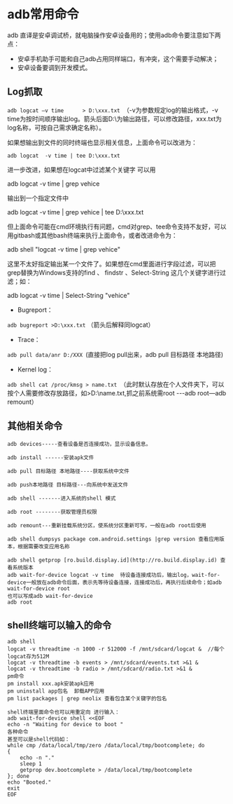 # adb常用命令

adb 直译是安卓调试桥，就电脑操作安卓设备用的；使用adb命令要注意如下两点：

- 安卓手机助手可能和自己adb占用同样端口，有冲突，这个需要手动解决；
- 安卓设备要调到开发模式。

##   Log抓取



`adb logcat –v time      > D:\xxx.txt `（-v为参数规定log的输出格式，-v time为按时间顺序输出log。箭头后面D:\为输出路径，可以修改路径，xxx.txt为log名称，可按自己需求确定名称）。

如果想输出到文件的同时终端也显示相关信息，上面命令可以改进为：

```
adb logcat  -v time | tee D:\xxx.txt
```

进一步改进，如果想在logcat中过滤某个关键字 可以用

adb logcat  -v time | grep vehice

输出到一个指定文件中

adb logcat  -v time | grep vehice | tee D:\xxx.txt

但上面命令可能在cmd环境执行有问题，cmd对grep、tee命令支持不友好，可以用gitbash或其他bash终端来执行上面命令，或者改进命令为：

adb shell "logcat  -v time | grep vehice"  

这里不太好指定输出某一个文件了。如果想在cmd里面进行字段过滤，可以把grep替换为Windows支持的find 、 findstr 、Select-String 这几个关键字进行过滤；如：

adb logcat  -v time | Select-String "vehice"

- Bugreport：

`adb bugreport >D:\xxx.txt` （箭头后解释同logcat）

- Trace：

`adb pull data/anr D:/XXX `(直接把log pull出来，adb pull 目标路径 本地路径)

- Kernel log：

`adb shell cat /proc/kmsg > name.txt `（此时默认存放在个人文件夹下，可以按个人需要修改存放路径，如>D:\name.txt,抓之前系统需root ---adb root—adb remount）

##   其他相关命令

```
adb devices-----查看设备是否连接成功，显示设备信息。

adb install ------安装apk文件

adb pull 目标路径 本地路径----获取系统中文件

adb push本地路径 目标路径---向系统中发送文件

adb shell -------进入系统的shell 模式

adb root --------获取管理员权限

adb remount---重新挂载系统分区，使系统分区重新可写，一般在adb root后使用

adb shell dumpsys package com.android.settings |grep version 查看应用版本，根据需要改变应用名称

adb shell getprop [ro.build.display.id](http://ro.build.display.id) 查看系统版本
adb wait-for-device logcat -v time  待设备连接成功后，输出log，wait-for-device一般放在adb命令后面，表示先等待设备连接，连接成功后，再执行后续命令；如adb wait-for-device root
也可以写成adb wait-for-device 
adb root

```



## shell终端可以输入的命令

```
adb shell     
logcat -v threadtime -n 1000 -r 512000 -f /mnt/sdcard/logcat &  //每个logcat存为512M
logcat -v threadtime -b events > /mnt/sdcard/events.txt >&1 &
logcat -v threadtime -b radio > /mnt/sdcard/radio.txt >&1 &
pm命令
pm install xxx.apk安装apk应用
pm uninstall app包名  卸载APP应用
pm list packages | grep neolix 查看包含某个关键字的包名

shell终端里面命令也可以用重定向 进行输入：
adb wait-for-device shell <<EOF
echo -n "Waiting for device to boot "
各种命令
甚至可以是shell代码如：
while cmp /data/local/tmp/zero /data/local/tmp/bootcomplete; do 
{
    echo -n "."
    sleep 1
    getprop dev.bootcomplete > /data/local/tmp/bootcomplete
}; done
echo "Booted."
exit
EOF
```

